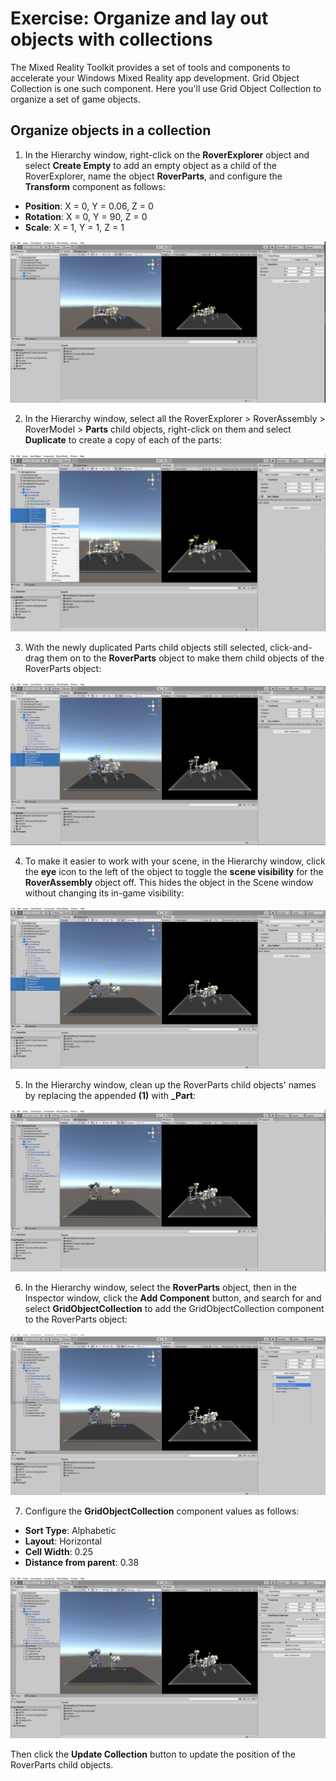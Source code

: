 # Exercise: Organize and lay out objects with collections
The Mixed Reality Toolkit provides a set of tools and components to accelerate your Windows Mixed Reality app development. Grid Object Collection is one such component. Here you'll use Grid Object Collection to organize a set of game objects.

## Organize objects in a collection

1. In the Hierarchy window, right-click on the **RoverExplorer** object and select **Create Empty** to add an empty object as a child of the RoverExplorer, name the object **RoverParts**, and configure the **Transform** component as follows:

* **Position**: X = 0, Y = 0.06, Z = 0
* **Rotation**: X = 0, Y = 90, Z = 0
* **Scale**: X = 1, Y = 1, Z = 1

![Unity with newly created RoverParts object selected and positioned](../media/base-04-section3-step1-1.png)

2. In the Hierarchy window, select all the RoverExplorer > RoverAssembly > RoverModel > **Parts** child objects, right-click on them and select **Duplicate** to create a copy of each of the parts:

![Unity with all Parts selected and Duplicate contextual popup menu](../media/base-04-section3-step1-2.png)

3. With the newly duplicated Parts child objects still selected, click-and-drag them on to the **RoverParts** object to make them child objects of the RoverParts object:

![Unity with newly duplicated parts as children of RoverParts object](../media/base-04-section3-step1-3.png)

4. To make it easier to work with your scene, in the Hierarchy window, click the **eye** icon to the left of the object to toggle the **scene visibility** for the **RoverAssembly** object off. This hides the object in the Scene window without changing its in-game visibility:

![Unity with RoverAssembly scene visibility off](../media/base-04-section3-step1-4.png)

5. In the Hierarchy window, clean up the RoverParts child objects' names by replacing the appended **(1)** with **_Part**:

![Unity with duplicated parts name cleaned up](../media/base-04-section3-step1-5.png)

6. In the Hierarchy window, select the **RoverParts** object, then in the Inspector window, click the **Add Component** button, and search for and select **GridObjectCollection** to add the GridObjectCollection component to the RoverParts object:

![Unity RoverParts object with Add Component Grid Object Collection in progress](../media/base-04-section3-step1-6.png)

7. Configure the **GridObjectCollection** component values as follows:

* **Sort Type**: Alphabetic
* **Layout**: Horizontal
* **Cell Width**: 0.25
* **Distance from parent**: 0.38

![Unity with GridObjectCollection component configured](../media/base-04-section3-step1-7.png)

Then click the **Update Collection** button to update the position of the RoverParts child objects.